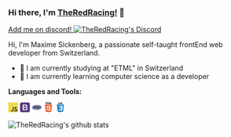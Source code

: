 ### Hi there, I'm [TheRedRacing!](https://sickenberg.com) 👋

[Add me on discord! <img alt="TheRedRacing's Discord" width="10px" src="https://raw.githubusercontent.com/anuraghazra/anuraghazra/master/assets/discord-round.svg" />](https://discord.gg/P6QBHjY)

Hi, I'm Maxime Sickenberg, a passionate self-taught frontEnd web developer from Switzerland.
- 🔭 I am currently studying at "ETML" in Switzerland
- 🌱 I am currently learning computer science as a developer

**Languages and Tools:**  

<code><img height="20" src="https://raw.githubusercontent.com/github/explore/80688e429a7d4ef2fca1e82350fe8e3517d3494d/topics/javascript/javascript.png"></code>
<code><img height="20" src="https://raw.githubusercontent.com/github/explore/80688e429a7d4ef2fca1e82350fe8e3517d3494d/topics/bootstrap/bootstrap.png"></code>
<code><img height="20" src="https://raw.githubusercontent.com/github/explore/80688e429a7d4ef2fca1e82350fe8e3517d3494d/topics/php/php.png"></code>
<code><img height="20" src="https://raw.githubusercontent.com/github/explore/80688e429a7d4ef2fca1e82350fe8e3517d3494d/topics/html/html.png"></code>
<code><img height="20" src="https://raw.githubusercontent.com/github/explore/80688e429a7d4ef2fca1e82350fe8e3517d3494d/topics/css/css.png"></code>

![TheRedRacing's github stats](https://github-readme-stats.vercel.app/api?username=TheRedRacing&show_icons=true)


<!--
**TheRedRacing/TheRedRacing** is a ✨ _special_ ✨ repository because its `README.md` (this file) appears on your GitHub profile.

Here are some ideas to get you started:

- 👯 I’m looking to collaborate on  ...
- 🤔 I’m looking for help with ...
- 💬 Ask me about ...
- 📫 How to reach me: ...
- 😄 Pronouns: ...
- ⚡ Fun fact: 
-->
